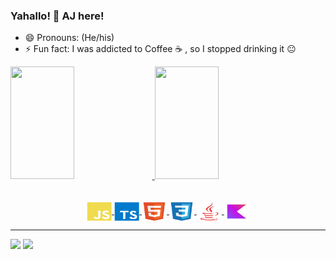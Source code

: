 ### Yahallo! 🖖 AJ here! 

- 😄 Pronouns: (He/his)
- ⚡ Fun fact: I was addicted to Coffee ☕ , so I stopped drinking it 😐

<div style="height: 200px;">
  <a href="https://github.com/rafaballerini">
    <img src="https://github-readme-stats.vercel.app/api?username=Allan-Jackson&show_icons=true" style="height: 180px; width: 45%" />
    <img src="https://github-readme-stats.vercel.app/api/top-langs/?username=Allan-Jackson&layout=compact&theme=tokyonight" style="height: 180px; width: 45%"/>
</div>

<div style="display: inline_block" align="center"><br>
  <img align="center" height="30" width="40" src="https://raw.githubusercontent.com/devicons/devicon/master/icons/javascript/javascript-plain.svg">
  <img align="center" height="30" width="40" src="https://raw.githubusercontent.com/devicons/devicon/master/icons/typescript/typescript-plain.svg">
<!--   <img align="center" height="30" width="40" src="https://raw.githubusercontent.com/devicons/devicon/master/icons/react/react-original.svg"> -->
  <img align="center" height="30" width="40" src="https://raw.githubusercontent.com/devicons/devicon/master/icons/html5/html5-original.svg">
  <img align="center" height="30" width="40" src="https://raw.githubusercontent.com/devicons/devicon/master/icons/css3/css3-original.svg">
  <img align="center" height="30" width="40" src="https://raw.githubusercontent.com/devicons/devicon/1119b9f84c0290e0f0b38982099a2bd027a48bf1/icons/java/java-plain.svg">
  <img align="center" height="30" width="40" src="https://raw.githubusercontent.com/devicons/devicon/1119b9f84c0290e0f0b38982099a2bd027a48bf1/icons/kotlin/kotlin-original.svg">
</div>

---
  
<div> 
  <a href = "mailto:allan.jackson.programmer@gmail.com"><img src ="https://img.shields.io/badge/Gmail-D14836?style=for-the-badge&logo=gmail&logoColor=white" target="_blank"></a>
  <a href="https://www.linkedin.com/in/aj-allan-jackson/" target="_blank"><img src="https://img.shields.io/badge/-LinkedIn-%230077B5?style=for-the-badge&logo=linkedin&logoColor=white" target="_blank"></a> 
